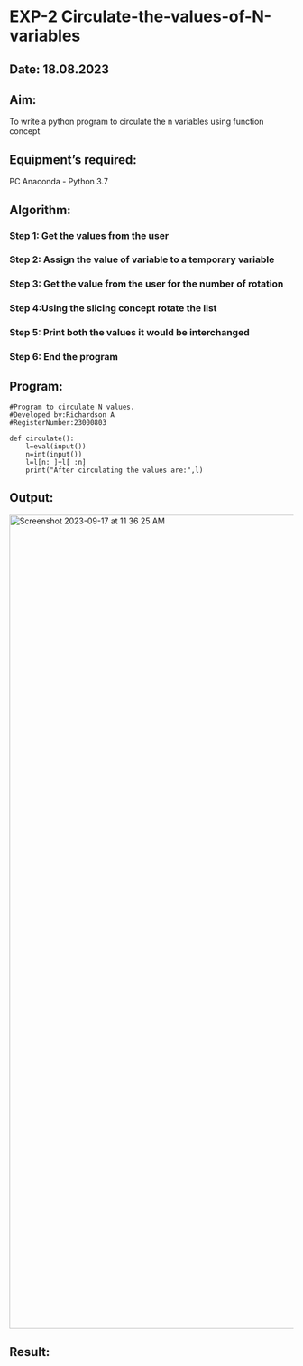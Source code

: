 # EXP-2 Circulate-the-values-of-N-variables
## Date: 18.08.2023
## Aim:
To write a python program to circulate the n variables using function concept
## Equipment’s required:
PC
Anaconda - Python 3.7
## Algorithm: 
### Step 1: Get the values from the user
### Step 2: Assign the value of variable to a temporary variable
### Step 3: Get the value from the user for the number of rotation
### Step 4:Using the slicing concept rotate the list
### Step 5: Print both the values it would be interchanged
### Step 6: End the program
## Program:

```
#Program to circulate N values.
#Developed by:Richardson A
#RegisterNumber:23000803

def circulate():
    l=eval(input())
    n=int(input())
    l=l[n: ]+l[ :n]
    print("After circulating the values are:",l)
```


## Output:

<img width="1440" alt="Screenshot 2023-09-17 at 11 36 25 AM" src="https://github.com/Richard01072002/Circulate-the-values-of-N-variables/assets/141472248/a9b40703-fad9-4f9f-b62a-86fffe4a0994">


## Result:


